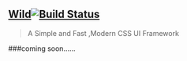 ## [Wild](https://github.com/SeuHkx/Wild "Wild")[![Build Status](https://travis-ci.org/SeuHkx/Wild.svg?branch=master)](https://travis-ci.org/SeuHkx/Wild)

> A Simple and Fast ,Modern CSS UI Framework

###coming soon......
